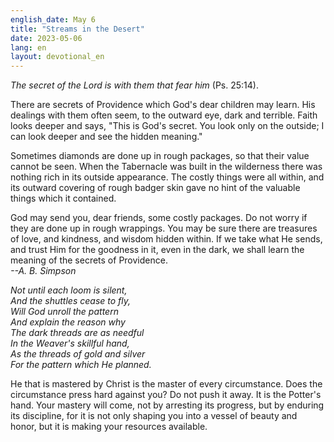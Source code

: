 ```yaml
---
english_date: May 6
title: "Streams in the Desert"
date: 2023-05-06
lang: en
layout: devotional_en
---
```





<p><em>The secret of the Lord is with them that fear him</em> (Ps. 25:14).

</p>

<p>There are secrets of Providence which God's dear children may learn. His dealings with them often seem, to the outward eye, dark and terrible. Faith looks deeper and says, "This is God's secret. You look only on the outside; I can look deeper and see the hidden meaning."

</p>

<p>Sometimes diamonds are done up in rough packages, so that their value cannot be seen. When the Tabernacle was built in the wilderness there was nothing rich in its outside appearance. The costly things were all within, and its outward covering of rough badger skin gave no hint of the valuable things which it contained.

</p>

<p>God may send you, dear friends, some costly packages. Do not worry if they are done up in rough wrappings. You may be sure there are treasures of love, and kindness, and wisdom hidden within. If we take what He sends, and trust Him for the goodness in it, even in the dark, we shall learn the meaning of the secrets of Providence.<br/> <em>--A. B. Simpson</em>

</p>

<p><em>Not until each loom is silent,</em><br/> <em>And the shuttles cease to fly,</em><br/> <em>Will God unroll the pattern</em><br/> <em>And explain the reason why</em><br/> <em>The dark threads are as needful</em><br/> <em>In the Weaver's skillful hand,</em><br/> <em>As the threads of gold and silver</em><br/> <em>For the pattern which He planned.</em>

</p>

<p>He that is mastered by Christ is the master of every circumstance. Does the circumstance press hard against you? Do not push it away. It is the Potter's hand. Your mastery will come, not by arresting its progress, but by enduring its discipline, for it is not only shaping you into a vessel of beauty and honor, but it is making your resources available.

</p>

<p></p>